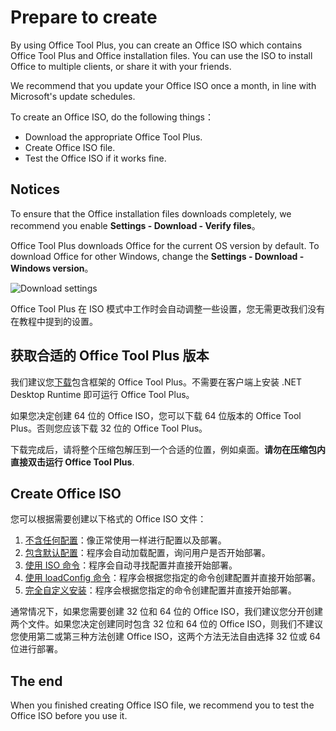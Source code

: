 # Prepare to create

By using Office Tool Plus, you can create an Office ISO which contains Office Tool Plus and Office installation files. You can use the ISO to install Office to multiple clients, or share it with your friends.

We recommend that you update your Office ISO once a month, in line with Microsoft's update schedules.

To create an Office ISO, do the following things：

- Download the appropriate Office Tool Plus.
- Create Office ISO file.
- Test the Office ISO if it works fine.

## Notices

To ensure that the Office installation files downloads completely, we recommend you enable **Settings - Download - Verify files**。

Office Tool Plus downloads Office for the current OS version by default. To download Office for other Windows, change the **Settings - Download - Windows version**。

![Download settings](/images/en-us/settings/download-settings.png)

Office Tool Plus 在 ISO 模式中工作时会自动调整一些设置，您无需更改我们没有在教程中提到的设置。

## 获取合适的 Office Tool Plus 版本

我们建议您[下载](/introduction/download)包含框架的 Office Tool Plus。不需要在客户端上安装 .NET Desktop Runtime 即可运行 Office Tool Plus。

如果您决定创建 64 位的 Office ISO，您可以下载 64 位版本的 Office Tool Plus。否则您应该下载 32 位的 Office Tool Plus。

下载完成后，请将整个压缩包解压到一个合适的位置，例如桌面。**请勿在压缩包内直接双击运行 Office Tool Plus**.

## Create Office ISO

您可以根据需要创建以下格式的 Office ISO 文件：

1. [不含任何配置](no-config.md)：像正常使用一样进行配置以及部署。
2. [包含默认配置](default-config.md)：程序会自动加载配置，询问用户是否开始部署。
3. [使用 ISO 命令](iso-command.md)：程序会自动寻找配置并直接开始部署。
4. [使用 loadConfig 命令](config-command.md)：程序会根据您指定的命令创建配置并直接开始部署。
5. [完全自定义安装](deploy-command.md)：程序会根据您指定的命令创建配置并直接开始部署。

通常情况下，如果您需要创建 32 位和 64 位的 Office ISO，我们建议您分开创建两个文件。如果您决定创建同时包含 32 位和 64 位的 Office ISO，则我们不建议您使用第二或第三种方法创建 Office ISO，这两个方法无法自由选择 32 位或 64 位进行部署。

## The end

When you finished creating Office ISO file, we recommend you to test the Office ISO before you use it.
